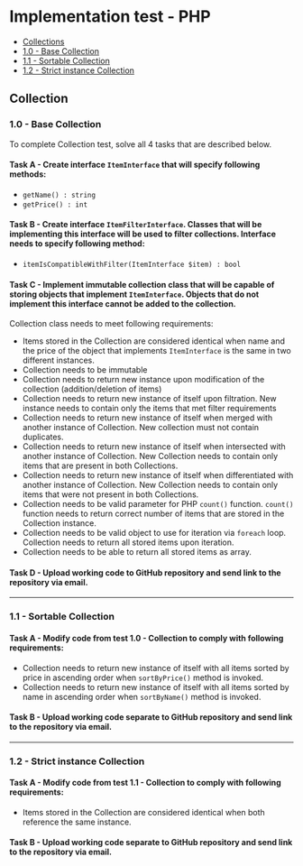 # Implementation test - PHP

- [Collections](#collection)
 - [1.0 - Base Collection](#10---base-collection)
 - [1.1 - Sortable Collection](#11---Sortable-Collection)
 - [1.2 - Strict instance Collection](#12---Strict-instance-Collection)

## Collection
### 1.0 - Base Collection

To complete Collection test, solve all 4 tasks that are described below.

#### Task A - Create interface `ItemInterface` that will specify following methods:

- `getName() : string`
- `getPrice() : int`


#### Task B - Create interface `ItemFilterInterface`. Classes that will be implementing this interface will be used to filter collections. Interface needs to specify following method:

- `itemIsCompatibleWithFilter(ItemInterface $item) : bool`

#### Task C - Implement immutable collection class that will be capable of storing objects that implement `ItemInterface`. Objects that do not implement this interface cannot be added to the collection.



Collection class needs to meet following requirements: 

- Items stored in the Collection are considered identical when name and the price of the object that implements `ItemInterface` is the same in two different instances.
- Collection needs to be immutable
- Collection needs to return new instance upon modification of the collection (addition/deletion of items)
- Collection needs to return new instance of itself upon filtration. New instance needs to contain only the items that met filter requirements
- Collection needs to return new instance of itself when merged with another instance of Collection. New collection must not contain duplicates.
- Collection needs to return new instance of itself when intersected with another instance of Collection. New Collection needs to contain only items that are present in both Collections.
- Collection needs to return new instance of itself when differentiated with another instance of Collection. New Collection needs to contain only items that were not present in both Collections.
- Collection needs to be valid parameter for PHP `count()` function. `count()` function needs to return correct number of items that are stored in the Collection instance.
- Collection needs to be valid object to use for iteration via `foreach` loop. Collection needs to return all stored items upon iteration.
- Collection needs to be able to return all stored items as array.

#### Task D - Upload working code to GitHub repository and send link to the repository via email.

***

### 1.1 - Sortable Collection

#### Task A - Modify code from test 1.0 - Collection to comply with following requirements:

- Collection needs to return new instance of itself with all items sorted by price in ascending order when `sortByPrice()` method is invoked.
- Collection needs to return new instance of itself with all items sorted by name in ascending order when `sortByName()` method is invoked.

#### Task B - Upload working code separate to GitHub repository and send link to the repository via email.

***
### 1.2 - Strict instance Collection

#### Task A - Modify code from test 1.1 - Collection to comply with following requirements:

- Items stored in the Collection are considered identical when both reference the same instance.

#### Task B - Upload working code separate to GitHub repository and send link to the repository via email.




 


